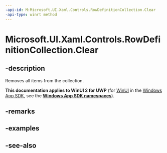 ```yaml
---
-api-id: M:Microsoft.UI.Xaml.Controls.RowDefinitionCollection.Clear
-api-type: winrt method
---
```


<!-- Method syntax
public void Clear()
-->

# Microsoft.UI.Xaml.Controls.RowDefinitionCollection.Clear

## -description
Removes all items from the collection.

**This documentation applies to WinUI 2 for UWP** (for [WinUI](/windows/apps/winui/winui3/) in the [Windows App SDK](/windows/apps/windows-app-sdk/), see the **[Windows App SDK namespaces](/windows/windows-app-sdk/api/winrt/)**).

## -remarks


## -examples

## -see-also
